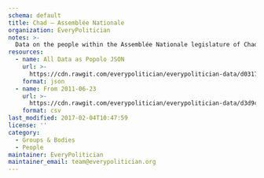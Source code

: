 ```yaml
---
schema: default
title: Chad — Assemblée Nationale
organization: EveryPolitician
notes: >-
  Data on the people within the Assemblée Nationale legislature of Chad.
resources:
  - name: All Data as Popolo JSON
    url: >-
      https://cdn.rawgit.com/everypolitician/everypolitician-data/d03179b163db95c7c42f3ec2cc216c8a11ea63b4/data/Chad/Assembly/ep-popolo-v1.0.json
    format: json
  - name: From 2011-06-23
    url: >-
      https://cdn.rawgit.com/everypolitician/everypolitician-data/d3d9c706f5545ba2cb9e523ebc6ba1394bd086ee/data/Chad/Assembly/term-3.csv
    format: csv
last_modified: 2017-02-04T10:47:59
license: ''
category:
  - Groups & Bodies
  - People
maintainer: EveryPolitician
maintainer_email: team@everypolitician.org
---
```

